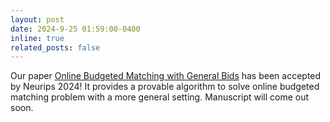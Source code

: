 ```yaml
---
layout: post
date: 2024-9-25 01:59:00-0400
inline: true
related_posts: false
---
```


Our paper [Online Budgeted Matching with General Bids]() has been accepted by Neurips 2024! It provides a provable algorithm to solve online budgeted matching problem with a more general setting. Manuscript will come out soon.
